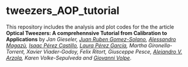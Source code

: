 # tweezers_AOP_tutorial
 
This repository includes the analysis and plot codes for the the article **Optical Tweezers: A comprehennsive Tutorial  from Calibration to Applications** by *Jan Gieseler, [Juan Ruben Gomez-Solano](https://www.fisica.unam.mx/es/personal.php?id=639), [Alessandro Magazù](http://softmatterlab.org/people/alessandro-magazzu/),  [Isaac Pérez Castillo](https://scholar.google.com.mx/citations?user=58GAc80AAAAJ&hl=en), [Laura Pérez García](http://softmatterlab.org/people/laura-perez-garcia/), Martha Gironella-Torrent, Xavier Viader-Godoy, Felix Ritort, Giusceppe Pesce, [Alejandro V. Arzola](https://orcid.org/0000-0002-4860-6330), Karen Volke-Sepulveda and [Giovanni Volpe](http://softmatterlab.org/people/giovanni-volpe/)*. 
 
